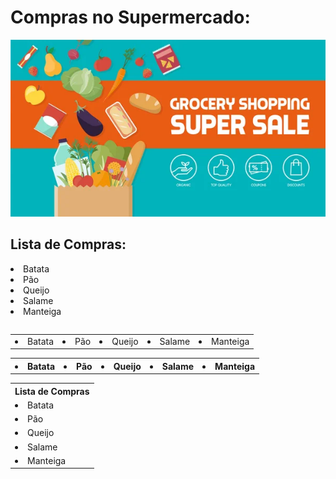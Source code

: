 
<h1> Compras no Supermercado: </h1>
<p align="center"> <img src="/assets/banner.jpg" alt="lista_sup" /> </p>

## Lista de Compras:
<p>
<table>

<li> Batata</li><li> Pão</li><li> Queijo</li><li> Salame</li><li> Manteiga</li>
</table>
</p>

<p>
<table>
<tr>
<td><li> Batata</li></td>
<td><li> Pão</li></td>
<td><li> Queijo</li></td>
<td><li> Salame</li></td>
<td><li> Manteiga</li></td>
</tr>
</table>
</p>


<p>
<table>
<tr>
<th><li> Batata</li></th>
<th><li> Pão</li></th>
<th><li> Queijo</li></th>
<th><li> Salame</li></th>
<th><li> Manteiga</li></th>
</tr>
</table>
</p>

<p>
<table>
<tr><th> Lista de Compras</th><tr>
<tr><td><li> Batata</li></td></tr>
<tr><td><li> Pão</li></td></tr>
<tr><td><li> Queijo</li></td></tr>
<tr><td><li> Salame</li></td></tr>
<tr><td><li> Manteiga</li></td></tr>
</table>
</p>